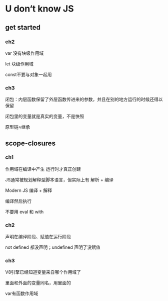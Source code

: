 # U don‘t know JS

## get started

### ch2

var 没有块级作用域

let 块级作用域 

const不要与对象一起用

### ch3

闭包：内层函数保留了外层函数传进来的参数，并且在别的地方运行的时候还得以保留

闭包里的变量就是真实的变量，不是快照

原型链≈继承

## scope-closures

### ch1

作用域在编译中产生 运行时才真正创建

JS通常被规划解释型脚本语言，但实际上有 解析 + 编译

Modern JS  编译 + 解释

编译然后执行

不要用 eval 和 with

### ch2

声明在编译阶段、赋值在运行阶段

not defined 都没声明；undefined 声明了没赋值

### ch3

V8引擎已经知道变量来自哪个作用域了

里面和外面的变量同名，用里面的

var有函数作用域